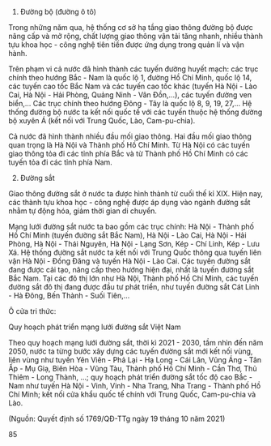 1. Đường bộ (đường ô tô)

Trong những năm qua, hệ thống cơ sở hạ tầng giao thông đường bộ được nâng cấp và mở rộng, chất lượng giao thông vận tải tăng nhanh, nhiều thành tựu khoa học - công nghệ tiên tiến được ứng dụng trong quản lí và vận hành.

Trên phạm vi cả nước đã hình thành các tuyến đường huyết mạch: các trục chính theo hướng Bắc - Nam là quốc lộ 1, đường Hồ Chí Minh, quốc lộ 14, các tuyến cao tốc Bắc Nam và các tuyến cao tốc khác (tuyến Hà Nội - Lào Cai, Hà Nội - Hải Phòng, Quảng Ninh - Vân Đồn,...), các tuyến đường ven biển,... Các trục chính theo hướng Đông - Tây là quốc lộ 8, 9, 19, 27,... Hệ thống đường bộ nước ta kết nối quốc tế với các tuyến thuộc hệ thống đường bộ xuyên Á (kết nối với Trung Quốc, Lào, Cam-pu-chia).

Cả nước đã hình thành nhiều đầu mối giao thông. Hai đầu mối giao thông quan trọng là Hà Nội và Thành phố Hồ Chí Minh. Từ Hà Nội có các tuyến giao thông tỏa đi các tỉnh phía Bắc và từ Thành phố Hồ Chí Minh có các tuyến tỏa đi các tỉnh phía Nam.

2. Đường sắt

Giao thông đường sắt ở nước ta được hình thành từ cuối thế kỉ XIX. Hiện nay, các thành tựu khoa học - công nghệ được áp dụng vào ngành đường sắt nhằm tự động hóa, giảm thời gian di chuyển.

Mạng lưới đường sắt nước ta bao gồm các trục chính: Hà Nội - Thành phố Hồ Chí Minh (tuyến đường sắt Bắc Nam), Hà Nội - Lào Cai, Hà Nội - Hải Phòng, Hà Nội - Thái Nguyên, Hà Nội - Lạng Sơn, Kép - Chí Linh, Kép - Lưu Xá. Hệ thống đường sắt nước ta kết nối với Trung Quốc thông qua tuyến liên vận Hà Nội - Đồng Đăng và tuyến Hà Nội - Lào Cai. Các tuyến đường sắt đang được cải tạo, nâng cấp theo hướng hiện đại, nhất là tuyến đường sắt Bắc Nam. Tại các đô thị lớn như Hà Nội, Thành phố Hồ Chí Minh, các tuyến đường sắt đô thị đang được đầu tư phát triển, như tuyến đường sắt Cát Linh - Hà Đông, Bến Thành - Suối Tiên,...

Ô cửa tri thức:

Quy hoạch phát triển mạng lưới đường sắt Việt Nam

Theo quy hoạch mạng lưới đường sắt, thời kì 2021 - 2030, tầm nhìn đến năm 2050, nước ta từng bước xây dựng các tuyến đường sắt mới kết nối vùng, liên vùng như tuyến Yên Viên - Phả Lại - Hạ Long - Cái Lân, Vũng Áng - Tân Ấp - Mụ Giạ, Biên Hòa - Vũng Tàu, Thành phố Hồ Chí Minh - Cần Thơ, Thủ Thiêm - Long Thành, ...; quy hoạch phát triển đường sắt tốc độ cao Bắc - Nam như tuyến Hà Nội - Vinh, Vinh - Nha Trang, Nha Trang - Thành phố Hồ Chí Minh; kết nối cửa khẩu quốc tế chính với Trung Quốc, Cam-pu-chia và Lào.

(Nguồn: Quyết định số 1769/QĐ-TTg ngày 19 tháng 10 năm 2021)

85